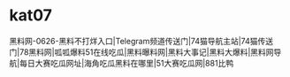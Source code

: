 # kat07
黑料网-0626-黑料不打烊入口|Telegram频道传送门|74猫导航主站|74猫传送门|78黑料网|呱呱爆料51在线吃瓜|黑料曝料网|黑料大事记|黑料大爆料|黑料网导航|每日大赛吃瓜网址|海角吃瓜黑料在哪里|51大赛吃瓜网|881比鸭
